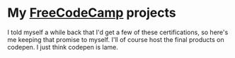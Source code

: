 # My [FreeCodeCamp](https://www.freecodecamp.org/pineapplegiant) projects


I told myself a while back that I'd get a few of these certifications, so here's me keeping that promise to myself. I'll of course host the final products on codepen. I just think codepen is lame.

